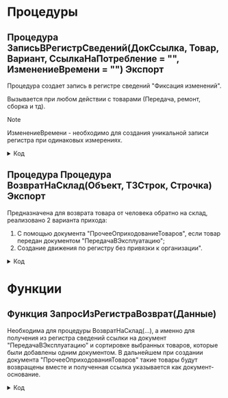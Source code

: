 # Процедуры

## Процедура ЗаписьВРегистрСведений(ДокСсылка, Товар, Вариант, СсылкаНаПотребление = "", ИзменениеВремени = "") Экспорт 
Процедура создает запись в регистре сведений "Фиксация изменений". 

Вызывается при любом действии с товарами (Передача, ремонт, сборка и тд).

> [!NOTE]
> ИзменениеВремени - необходимо для создания уникальной записи регистра при одинаковых измерениях.
 
<details>
<summary> Код </summary>
        
        НаборЗаписей = РегистрыСведений.ФиксацияИзменений.СоздатьНаборЗаписей();
        НаборЗаписей.Отбор.Регистратор.Установить(ДокСсылка); 
        НаборЗаписей.Прочитать();
        НоваяЗапись = НаборЗаписей.Добавить();
        Если ТипЗнч(ИзменениеВремени) = Тип("Число") Тогда
        	НоваяЗапись.Дата = ТекущаяДата() - ИзменениеВремени;
        Иначе	
        	НоваяЗапись.Дата = ТекущаяДата();
        КонецЕсли;
        НоваяЗапись.СерийныйНомер = Товар.СерийныйНомер;
        НоваяЗапись.Количество = Товар.Количество;
        НоваяЗапись.Номенклатура = Товар.Номенклатура;
        Если СсылкаНаПотребление = "" ИЛИ  ТипЗнч(ИзменениеВремени) = Тип("Число") Тогда 
        	НоваяЗапись.ДокументыРедактирования = Документы.ВнутреннееПотребление.ПустаяСсылка();
        Иначе
        	НоваяЗапись.ДокументыРедактирования = СсылкаНаПотребление;
        КонецЕсли;
        Если Вариант = "Передача" Тогда
        	НоваяЗапись.Статус = Перечисления.ВариантыСкладскогоУчета.ПередалиВЭксплуатацию;
        ИначеЕсли Вариант = "Списание" Тогда
        	НоваяЗапись.Статус = Перечисления.ВариантыСкладскогоУчета.СписалиНаРасходы;
        ИначеЕсли Вариант = "ОтработанРанее" Тогда
        	НоваяЗапись.Статус = Перечисления.ВариантыСкладскогоУчета.ОтработанРанее;
        ИначеЕсли Вариант = "Отменили" Тогда
        	НоваяЗапись.Статус = Перечисления.ВариантыСкладскогоУчета.Отменили;
        ИначеЕсли Вариант = "ВернулиИзЭксплуатации" Тогда
        	НоваяЗапись.Статус = Перечисления.ВариантыСкладскогоУчета.ВернулиИзЭксплуатации;
        ИначеЕсли Вариант = "ВернулиОтработанРанее" Тогда 
        	НоваяЗапись.Статус = Перечисления.ВариантыСкладскогоУчета.Вернули_ОтработанРанее;
        ИначеЕсли Вариант = "ИспользовалиДляСборки" Тогда
        	НоваяЗапись.Статус = Перечисления.ВариантыСкладскогоУчета.ИспользовалиДляСборки;
        ИначеЕсли Вариант = "СписалиНаРасходы_Ремонт" Тогда
        	НоваяЗапись.Статус = Перечисления.ВариантыСкладскогоУчета.СписалиНаРасходы_Ремонт;
        КонецЕсли;
        Если НЕ ТипЗнч(ДокСсылка) = Тип("ДокументСсылка.СборкаТоваров") Тогда		
        	НоваяЗапись.ФИО  = ДокСсылка.ФИО;    
        КонецЕсли;
        НоваяЗапись.ТекущийПользователь = Пользователи.ТекущийПользователь(); 
        НаборЗаписей.Записать();
</details>

## Процедура Процедура ВозвратНаСклад(Объект, ТЗСтрок, Строчка) Экспорт
Предназначена для возврата товара от человека обратно на склад, реализовано 2 варианта прихода: 
1. С помощью документа "ПрочееОприходованиеТоваров", если товар передан документом "ПередачаВЭксплуатацию";
2. Создание движения по регистру без привязки к организации".

<details>
<summary> Код </summary>
 
        Если Строчка.ВариантВнесения = Перечисления.ВариантыВнесения.Передача Тогда
      		НайденныеСтроки = ТЗСтрок.НайтиСтроки(Новый Структура("ВариантВнесения", Строчка.ВариантВнесения)); 
      		Док = Новый ТаблицаЗначений;
      		Для Каждого Позиция Из НайденныеСтроки Цикл
      			Если Док.Количество() = 0 Тогда
      				Док = ЗапросИзРегистраВозврат(Новый Структура("Номенклатура, СерийныйНомер", Позиция.Номенклатура, Позиция.СерийныйНомер)); 	
      			Иначе 
      				НоваяСтрока = Док.Добавить();
      				ЗаполнитьЗначенияСвойств(НоваяСтрока, ЗапросИзРегистраВозврат(Новый Структура("Номенклатура, СерийныйНомер", Позиция.Номенклатура, Позиция.СерийныйНомер))[0]); 
      			КонецЕсли;
      		КонецЦикла;
      		Док.Сортировать("ДокументыРедактирования");
      		Пока Док.Количество() > 0 Цикл
      			ПоискПоДок = Док.НайтиСтроки(Новый Структура("ДокументыРедактирования", Док[0].ДокументыРедактирования)); 
      			ВозвратИзЭксплуатации = Документы.ПрочееОприходованиеТоваров.СоздатьДокумент();
      			ВозвратИзЭксплуатации.Дата                  = ТекущаяДата();
      			ВозвратИзЭксплуатации.Организация           = Объект.Организация;
      			ВозвратИзЭксплуатации.Подразделение         = Справочники.СтруктураПредприятия.НайтиПоНаименованию("Отдел ИТС");
      			ВозвратИзЭксплуатации.ХозяйственнаяОперация = Перечисления.ХозяйственныеОперации.ВозвратИзЭксплуатации;
      			ВозвратИзЭксплуатации.Склад                 = Справочники.Склады.НайтиПоНаименованию("Отдел ИТС (администрирование)");
      			ВозвратИзЭксплуатации.Валюта                = Справочники.Валюты.НайтиПоНаименованию("руб.");
      			ВозвратИзЭксплуатации.ВариантПриемкиТоваров = Перечисления.ВариантыПриемкиТоваров.РазделенаТолькоПоНакладным;
      			//ВозвратИзЭксплуатации.ОИТС_СсылкаНаДокумент = Объект.Ссылка;
      			СсылкаНового = Документы.ПрочееОприходованиеТоваров.ПолучитьСсылку();
      			ВозвратИзЭксплуатации.УстановитьСсылкуНового(СсылкаНового);
      			Для Каждого НайденнаяСтрока Из ПоискПоДок Цикл
      				//ПередачаВЭксплуатацию = ЗапросИзРегистра(Новый Структура("Номенклатура, СерийныйНомер", НайденнаяСтрока.Номенклатура, НайденнаяСтрока.СерийныйНомер)).ДокументыРедактирования;
      				ВозвратИзЭксплуатации.ДокументОснование = НайденнаяСтрока.ДокументыРедактирования; 
      				Стр = ВозвратИзЭксплуатации.Товары.Добавить();
      				ЗаполнитьЗначенияСвойств(Стр, НайденнаяСтрока);  
      				Стр.КоличествоУпаковок    = НайденнаяСтрока.Количество; 
      				Стр.ФизическоеЛицо        = Объект.ФИО.ФизическоеЛицо;  
      				Стр.Цена                  = 100; 
      				Стр.Партия                = НайденнаяСтрока.ДокументыРедактирования.Товары[0].Партия;
      				Стр.СтатьяРасходовДоходов = ПланыВидовХарактеристик.СтатьиДоходов.НайтиПоНаименованию("Возврат из эксплуатации");
      				ОИТС_УчетТМЦ.ЗаписьВРегистрСведений(Объект.Ссылка, 
      				Новый Структура("Номенклатура, СерийныйНомер, Количество", НайденнаяСтрока.Номенклатура, 
      				НайденнаяСтрока.СерийныйНомер, НайденнаяСтрока.Количество), "ВернулиИзЭксплуатации", ВозвратИзЭксплуатации.ПолучитьСсылкуНового());
      				ТЗСтрок.Удалить(ТЗСтрок.Найти(НайденнаяСтрока.СерийныйНомер));
      				Док.Удалить(НайденнаяСтрока);
      			КонецЦикла;
      			Если ВозвратИзЭксплуатации.Товары.Количество() > 0 Тогда 
      				ВозвратИзЭксплуатации.Записать(РежимЗаписиДокумента.Проведение);
      			КонецЕсли;
      		КонецЦикла;
      	ИначеЕсли Строчка.ВариантВнесения = Перечисления.ВариантыВнесения.Списание ИЛИ Строчка.ВариантВнесения = Перечисления.ВариантыВнесения.ЗаписьВРегистре Тогда
      		Док = Документы.УчетОтработанныхРанееТМЦ.СоздатьДокумент();
      		СсылкаНового = Документы.УчетОтработанныхРанееТМЦ.ПолучитьСсылку();
      		Док.УстановитьСсылкуНового(СсылкаНового); 
      		СсылкаНовойРеализации = Док.ПолучитьСсылкуНового();	
      		НайденныеСтроки = ТЗСтрок.НайтиСтроки(Новый Структура("ВариантВнесения", Строчка.ВариантВнесения));
      		ИндексСтроки = 0;
      		Для Каждого ТекСтрока Из НайденныеСтроки Цикл
      			Набор = РегистрыНакопления.ТМЦНаСкладеОИТС.СоздатьНаборЗаписей();
      			Набор.Отбор.Регистратор.Установить(СсылкаНовойРеализации);
      			Набор.Прочитать();
      			ИндексСтроки = ИндексСтроки + 1;
      			Движение = Набор.Добавить();
      			Движение.ВидДвижения        = ВидДвиженияНакопления.Приход;
      			Движение.Период             = ТекущаяДата();
      			Движение.НаименованиеТовара = ТекСтрока.Номенклатура;
      			Движение.Количество         = ТекСтрока.Количество;
      			Движение.ЕдиницыИзмерения   = ТекСтрока.Номенклатура.ЕдиницаИзмерения;
      			Движение.СсылкаНаДокумент   = Объект.Ссылка;
      			Движение.СерийныйНомер      = ТекСтрока.СерийныйНомер;
      			Движение.ОтработанРанее     = Истина;
      			Набор.Записать();
      			ОИТС_УчетТМЦ.ЗаписьВРегистрСведений(Объект.Ссылка, 
      			Новый Структура("Номенклатура, СерийныйНомер, Количество", ТекСтрока.Номенклатура, 
      			ТекСтрока.СерийныйНомер, ТекСтрока.Количество), "ВернулиОтработанРанее", СсылкаНовойРеализации, ИндексСтроки);
      			ТЗСтрок.Удалить(ТекСтрока);
      		КонецЦикла;
      	КонецЕсли;
 </details>

# Функции

## Функция ЗапросИзРегистраВозврат(Данные)
Необходима для процедуры ВозвратНаСклад(...), а именно для получения из регистра сведений ссылки на документ "ПередачаВЭксплуатацию"
и сортировке выбранных товаров, которые были добавлены одним документом. В дальнейшем при создании документа "ПрочееОприходованияТоваров"
такие товары будут возвращены вместе и полученная ссылка указывается как документ-основание.

<details>
<summary> Код </summary>
 
        Запрос = Новый Запрос;
        	Запрос.Текст = 
        	"ВЫБРАТЬ ПЕРВЫЕ 1
        	|	ФиксацияИзменений.ДокументыРедактирования КАК ДокументыРедактирования,
        	|	ФиксацияИзменений.СерийныйНомер КАК СерийныйНомер,
        	|	ФиксацияИзменений.Номенклатура КАК Номенклатура,
        	|	ФиксацияИзменений.Количество КАК Количество
        	|ИЗ
        	|	РегистрСведений.ФиксацияИзменений КАК ФиксацияИзменений
        	|ГДЕ
        	|	ФиксацияИзменений.СерийныйНомер = &СерийныйНомер
        	|	И ФиксацияИзменений.Номенклатура = &Номенклатура
        	|	И ФиксацияИзменений.Статус = &Статус
        	|
        	|УПОРЯДОЧИТЬ ПО
        	|	ФиксацияИзменений.Дата УБЫВ";
        	
        	Запрос.УстановитьПараметр("Номенклатура", Данные.Номенклатура);
        	Запрос.УстановитьПараметр("СерийныйНомер", Данные.СерийныйНомер);
        	Запрос.УстановитьПараметр("СерийныйНомер", Данные.СерийныйНомер);
        	Запрос.УстановитьПараметр("Статус", Перечисления.ВариантыСкладскогоУчета.ПередалиВЭксплуатацию);
        	
        	РезультатЗапроса = Запрос.Выполнить();
        	
        	ВыборкаДетальныеЗаписи = РезультатЗапроса.Выгрузить();
        
        	Возврат ВыборкаДетальныеЗаписи;
</details>
